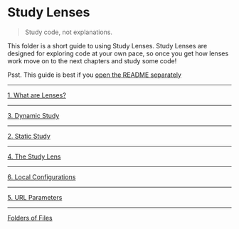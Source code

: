 # Study Lenses

> Study code, not explanations.

This folder is a short guide to using Study Lenses. Study Lenses are designed
for exploring code at your own pace, so once you get how lenses work move on to
the next chapters and study some code!

Psst. This guide is best if you [open the README separately](./README.md?slides)

---

<a class="study-lens" href="./1-what-are-lenses.js" target="_blank">1. What are
Lenses?</a>

---

<a class="study-lens" href="./2-dynamic-study.js" target="_blank">3. Dynamic
Study</a>

---

<a class="study-lens" href="./3-static-study.js" target="_blank">2. Static
Study</a>

---

<a class="study-lens" href="./4-the-study-lens.js?study" target="_blank">4. The
Study Lens</a>

---

<a class="study-lens" href="./5-local-configurations.js?--defaults" target="_blank">6.
Local Configurations</a>

---

<a class='study-lens' href="./6-url-parameters.js?--defaults" target="_blank">5.
URL Parameters</a>

---

<a class='study-lens' href="./?--defaults" target="_blank">Folders of Files</a>
